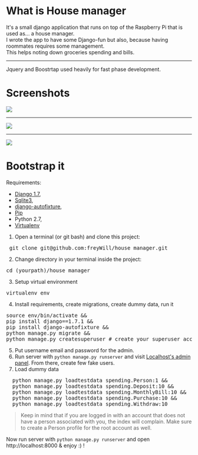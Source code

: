 # What is House manager
It's a small django application that runs on top of the Raspberry Pi that is used as... a house manager.  
I wrote the app to have some Django-fun but also, because having roommates requires some management.  
This helps noting down groceries spending and bills.
***

Jquery and Boostrtap used heavily for fast phase development.

# Screenshots
![](http://fc08.deviantart.net/fs71/f/2015/030/5/0/sticked_by_taiart-d8fyowm.jpg)
***
![](http://fc00.deviantart.net/fs71/f/2015/030/0/7/input_box_by_taiart-d8fyowj.png)
***
![](http://fc02.deviantart.net/fs71/f/2015/030/5/9/profile_by_taiart-d8fyowk.png)

# Bootstrap it

Requirements:
* [Django 1.7](https://docs.djangoproject.com/en/1.7/releases/1.7.1/),
* [Sqlite3](https://www.sqlite.org/),
* [django-autofixture](https://github.com/gregmuellegger/django-autofixture),
* [Pip](https://bootstrap.pypa.io/get-pip.py)
* Python 2.7,
* [Virtualenv](https://virtualenv.pypa.io/en/latest/)

1. Open a terminal (or git bash) and clone this project:
<pre> git clone git@github.com:freyWill/house_manager.git </pre>
2. Change directory in your terminal inside the project:
<pre>cd (yourpath)/house_manager</pre>

3. Setup virtual environment
<pre>virtualenv env</pre>
4. Install requirements, create migrations, create dummy data, run it
<pre>
source env/bin/activate &&
pip install django==1.7.1 &&
pip install django-autofixture &&
python manage.py migrate &&
python manage.py createsuperuser # create your superuser account
</pre>
5. Put username email and password for the admin.
6. Run server with `python manage.py runserver` and visit [Localhost's admin panel](localhost:8000/admin). From there, create few fake users.
7. Load dummy data
<pre>
  python manage.py loadtestdata spending.Person:1 &&
  python manage.py loadtestdata spending.Deposit:10 &&
  python manage.py loadtestdata spending.MonthlyBill:10 &&
  python manage.py loadtestdata spending.Purchase:10 &&
  python manage.py loadtestdata spending.Withdraw:10
</pre>

>Keep in mind that if you are logged in with an account that does not have a person associated with you, the index will complain.
Make sure to create a Person profile for the root account as well.

Now run server with `python manage.py runserver` and open http://localhost:8000 & enjoy :) !
